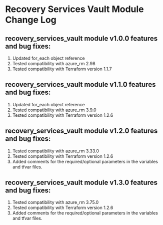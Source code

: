 # Recovery Services Vault Module Change Log

## recovery_services_vault module v1.0.0 features and bug fixes:

1. Updated for_each object reference
2. Tested compatibility with azure_rm 2.98
3. Tested compatibility with Terraform version 1.1.7

## recovery_services_vault module v1.1.0 features and bug fixes:

1. Updated for_each object reference
2. Tested compatibility with azure_rm 3.9.0
3. Tested compatibility with Terraform version 1.2.6

## recovery_services_vault module v1.2.0 features and bug fixes:

1. Tested compatibility with azure_rm 3.33.0
2. Tested compatibility with Terraform version 1.2.6
3. Added comments for the required/optional parameters in the variables and tfvar files.

## recovery_services_vault module v1.3.0 features and bug fixes:

1. Tested compatibility with azure_rm 3.75.0
2. Tested compatibility with Terraform version 1.2.6
3. Added comments for the required/optional parameters in the variables and tfvar files.